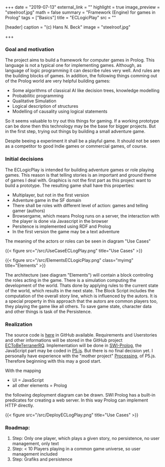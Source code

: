 +++
date = "2019-07-13"
external_link = ""
highlight = true
image_preview = "steelroof.jpg"
math = false
summary = "Framework (Engine) for games in Prolog"
tags = ["Basics"]
title = "ECLogicPlay"
src = ""

[header]
  caption = "(c) Hans N. Beck"
  image = "steelroof.jpg"

+++

### Goal and motivation

The project aims to build a framework for computer games in Prolog. This language is not a typical one for implementing games. Although, as language of logic programming it can describe rules very well. And rules are the building blocks of games. In addition, the following things comming out of the Prolog world are very helpful building games:

*  Some algorithms of classical AI like decision trees, knowledge modelling
*  Probabilitic programming
*  Qualitative Simulation
*  Logical description of structures
*  Modelling of causality using logical statements

So it seems valuable to try out this things for gaming. If a working prototype can be done then this technology may be the base for bigger projects. But in the first step, trying out things by building a small adventure game.

Despite beeing a experiment it shall be a playful game. It should not be seen as a competitor to good Indie games or commercial games, of course.

### Initial decisions

The ECLogicPlay is intended for building adventure games or role playing games. This reason is that telling stories is an important and ground theme of games I deal with. Graphics is not the first part as this project want to build a prototype. The resulting game shall have this properties:

*  Multiplayer, but not in the first version
*  Adventure game in the SF domain
*  There shall be roles with different level of action: games and telling gamer (authors)
*  Browsergame, which means Prolog runs on a server, the interaction with the player is done via Javascript in the browser
*  Persitence is implemented using RDF and Prolog
*  In the first version the game may be a text adventure

The meaning of the actors or roles can be seen in diagram "Use Cases"

{{< figure src="/src/UseCaseECLogPlay.png" title="Use Cases" >}}

{{< figure src="/src/ElementsECLogicPlay.png" class="myimg" title="Elements" >}}

The architecture (see diagram "Elements") will contain a block controling the roles acting in the game. There is a simulation computing the development of the world. Thats done by applying rules to the current state of the world, which results in the next state. The Block Script includes the computation of the overall story line, which is influenced by the autors. It is a special property in this approach that the autors are common players too, they playing the game like all others. To save game state, character data and other things is task of the Persistence.

### Realization

The source code is [here](https://github.com/hnbeck/ECToBeTerraner.git) in GitHub available. Requirements and Userstories and other informations will be stored in the GitHub project [ECToBeTerranerRQ](https://github.com/hnbeck/ECToBeTerranerRQ). Implementation will be done  in [SWI-Prolog](http://www.swi-prolog.org), the JavaScript part may be coded in [P5.js](https://p5js.org/). But there is no final decision yet. I personally have experience with the "mother project" [Processing](http://www.processing.org), of P5.js. Therefore beginning with this may a good start.

With the mapping

*  UI =  JavaScript
*  all other elements =  Prolog

the following deployment diagram can be drawn. SWI Prolog has a built-in predicates for creating a web server. In this way Prolog can implement HTTP directly. 

{{< figure src="/src/DeployECLogPlay.png" title="Use Cases" >}}

### Roadmap:

1.  Step: Only one player, which plays a given story, no persistence, no user management, only text
2.  Step: < 10 Players playing in a common game universe, so user management included
3.  Step: Grafiks and persistence
